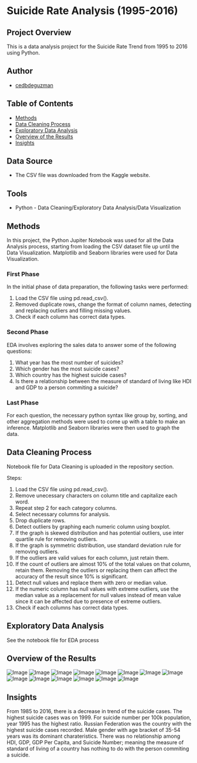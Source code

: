 # Suicide Rate Analysis (1995-2016)
  
## Project Overview
This is a data analysis project for the Suicide Rate Trend from 1995 to 2016 using Python.


## Author
* [cedbdeguzman](https://github.com/cedbdeguzman)

## Table of Contents
* [Methods](#Methods)
* [Data Cleaning Process](#Data-Cleaning-Process)
* [Exploratory Data Analysis](#Exploratory-Data-Analysis)
* [Overview of the Results](#Overview-of-the-Results)
* [Insights](#Insights)

## Data Source
* The CSV file was downloaded from the Kaggle website.

  
## Tools 
* Python - Data Cleaning/Exploratory Data Analysis/Data Visualization

  
## Methods
In this project, the Python Jupiter Notebook was used for all the Data Analysis process, starting from loading the CSV dataset file up until the Data Visualization. Matplotlib and Seaborn libraries were used for Data Visualization.

### First Phase 
 In the initial phase of data preparation, the following tasks were performed: 

 1. Load the CSV file using pd.read_csv().
 3. Removed duplicate rows, change the format of column names, detecting and replacing outliers and filling missing values.
 4. Check if each column has correct data types.

### Second Phase
 EDA involves exploring the sales data to answer some of the following questions:

 1. What year has the most number of suicides? 
 2. Which gender has the most suicide cases?
 3. Which country has the highest suicide cases?
 4. Is there a relationship between the measure of standard of living like HDI and GDP to a person commiting a suicide?

### Last Phase
  For each question, the necessary python syntax like group by, sorting, and other aggregation methods were used to come up with a table to make an inference. Matplotlib and Seaborn
  libraries were then used to graph the data.

## Data Cleaning Process 
Notebook file for Data Cleaning is uploaded in the repository section. 

Steps: 

1. Load the CSV file using pd.read_csv().
2. Remove unecessary characters on column title and capitalize each word.
3. Repeat step 2 for each category columns.
4. Select necessary columns for analysis.
5. Drop duplicate rows.
6. Detect outliers by graphing each numeric column using boxplot.
7. If the graph is skewed distribution and has potential outliers, use inter quartile rule for removing outliers.
8. If the graph is symmetric distribution, use standard deviation rule for removing outliers.
9. If the outliers are valid values for each column, just retain them.
10. If the count of outliers are almost 10% of the total values on that column, retain them. Removing the outliers or replacing them can affect the accuracy of the result since 10% is significant.
11. Detect null values and replace them with zero or median value.
12. If the numeric column has null values with extreme outliers, use the median value as a replacement for null values instead of mean value since it can be affected due to presence of extreme outliers.
13. Check if each columns has correct data types.

## Exploratory Data Analysis
See the notebook file for EDA process

## Overview of the Results
![Image](https://github.com/user-attachments/assets/cae318e6-4558-4c3b-819c-1eb481d3efc7)
![Image](https://github.com/user-attachments/assets/becf0c93-96a4-4a93-a838-b49643e599fd)
![Image](https://github.com/user-attachments/assets/dc8d11a9-43ad-4b85-9607-6e59792b6f01)
![Image](https://github.com/user-attachments/assets/da3ca55f-6f21-4a30-8814-d3642bf34442)
![Image](https://github.com/user-attachments/assets/ddb2ca4c-38ff-477a-89df-21d0d31ac755)
![Image](https://github.com/user-attachments/assets/eb297ae3-9d7e-4e4d-ba27-57cc8fde7434)
![Image](https://github.com/user-attachments/assets/a498716a-9af7-4d5e-a310-d9546a8cc96c)
![Image](https://github.com/user-attachments/assets/09195771-d0b9-4fd1-88dc-e0ace81a3ee8)
![Image](https://github.com/user-attachments/assets/8e4164ae-9606-4c70-84b1-d30adfda2b14)
![Image](https://github.com/user-attachments/assets/e0f14b1e-8cff-4863-8d7d-ce9ca5fd3803)
![Image](https://github.com/user-attachments/assets/deba520b-0cc4-4561-90b2-0a9f0136b132)
![Image](https://github.com/user-attachments/assets/ae14264c-dc7f-450a-9604-20727fcd6629)
![Image](https://github.com/user-attachments/assets/d1eac195-1f88-40e2-9c98-9e1f194f34f9)
![Image](https://github.com/user-attachments/assets/ad2030c0-3619-499b-a50f-f858d1c91708)


## Insights

From 1985 to 2016, there is a decrease in trend of the suicide cases. The highest suicide cases was on 1999. For suicide number per 100k population, year 1995 has the highest ratio. Russian Federation was the country with the highest suicide cases recorded. Male gender with age bracket of 35-54 years was its dominant charateristics. There was no relationship among HDI, GDP, GDP Per Capita, and Suicide Number; meaning the measure of standard of living of a country has nothing to do with the person commiting a suicide. 
